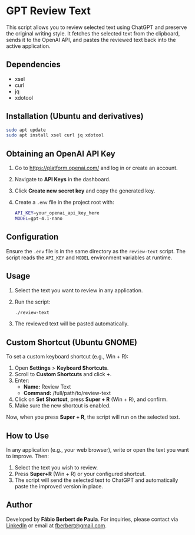  # GPT Review Text

 This script allows you to review selected text using ChatGPT and preserve the original writing style.
 It fetches the selected text from the clipboard, sends it to the OpenAI API, and pastes the reviewed text back into the active application.

 ## Dependencies
 - xsel
 - curl
 - jq
 - xdotool

 ## Installation (Ubuntu and derivatives)

 ```bash
 sudo apt update
 sudo apt install xsel curl jq xdotool
 ```

 ## Obtaining an OpenAI API Key
 1. Go to https://platform.openai.com/ and log in or create an account.
 2. Navigate to **API Keys** in the dashboard.
 3. Click **Create new secret key** and copy the generated key.
 4. Create a `.env` file in the project root with:

    ```bash
    API_KEY=your_openai_api_key_here
    MODEL=gpt-4.1-nano
    ```

 ## Configuration
 Ensure the `.env` file is in the same directory as the `review-text` script.
 The script reads the `API_KEY` and `MODEL` environment variables at runtime.

 ## Usage
 1. Select the text you want to review in any application.
 2. Run the script:

    ```bash
    ./review-text
    ```

 3. The reviewed text will be pasted automatically.

 ## Custom Shortcut (Ubuntu GNOME)
 To set a custom keyboard shortcut (e.g., Win + R):

 1. Open **Settings** > **Keyboard Shortcuts**.
 2. Scroll to **Custom Shortcuts** and click **+**.
 3. Enter:
    - **Name:** Review Text
    - **Command:** /full/path/to/review-text
 4. Click on **Set Shortcut**, press **Super + R** (Win + R), and confirm.
 5. Make sure the new shortcut is enabled.

 Now, when you press **Super + R**, the script will run on the selected text.

## How to Use

In any application (e.g., your web browser), write or open the text you want to improve. Then:

1. Select the text you wish to review.
2. Press **Super+R** (Win + R) or your configured shortcut.
3. The script will send the selected text to ChatGPT and automatically paste the improved version in place.

## Author

Developed by **Fábio Berbert de Paula**. For inquiries, please contact via [LinkedIn](https://www.linkedin.com/in/fabio-linux/) or email at [fberbert@gmail.com](mailto:fberbert@gmail.com).

